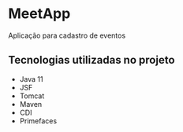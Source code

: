 # MeetApp

Aplicação para cadastro de eventos

## Tecnologias utilizadas no projeto

- Java 11
- JSF
- Tomcat
- Maven
- CDI
- Primefaces